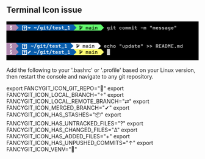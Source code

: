 ## Terminal Icon issue 
<img title="Icon issue" src="/images/fancy-git_icon-issue.png">

Add the following to your '.bashrc' or '.profile' based on your Linux version, then restart the console and navigate to any git repository.

export FANCYGIT_ICON_GIT_REPO=""
export FANCYGIT_ICON_LOCAL_BRANCH=""
export FANCYGIT_ICON_LOCAL_REMOTE_BRANCH="⇄"
export FANCYGIT_ICON_MERGED_BRANCH="✔"
export FANCYGIT_ICON_HAS_STASHES="📦"
export FANCYGIT_ICON_HAS_UNTRACKED_FILES="?"
export FANCYGIT_ICON_HAS_CHANGED_FILES="Δ"
export FANCYGIT_ICON_HAS_ADDED_FILES="+"
export FANCYGIT_ICON_HAS_UNPUSHED_COMMITS="↑"
export FANCYGIT_ICON_VENV="🐍"
